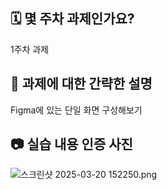 ## 🗓 몇 주차 과제인가요?

1주차 과제

## 📖 과제에 대한 간략한 설명

Figma에 있는 단일 화면 구성해보기

## 📷 실습 내용 인증 사진

![스크린샷 2025-03-20 152250.png](..%2F..%2F..%2F..%2F%C0%FC%C0%AF%C1%F8%2FOneDrive%2F%BB%E7%C1%F8%2F%BD%BA%C5%A9%B8%B0%BC%A6%2F%BD%BA%C5%A9%B8%B0%BC%A6%202025-03-20%20152250.png)